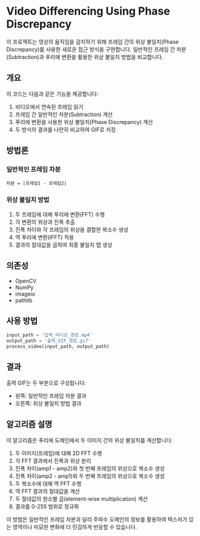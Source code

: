 # Video Differencing Using Phase Discrepancy

이 프로젝트는 영상의 움직임을 감지하기 위해 프레임 간의 위상 불일치(Phase Discrepancy)를 사용한 새로운 접근 방식을 구현합니다. 일반적인 프레임 간 차분(Subtraction)과 푸리에 변환을 활용한 위상 불일치 방법을 비교합니다.

## 개요

이 코드는 다음과 같은 기능을 제공합니다:

1. 비디오에서 연속된 프레임 읽기
2. 프레임 간 일반적인 차분(Subtraction) 계산
3. 푸리에 변환을 사용한 위상 불일치(Phase Discrepancy) 계산
4. 두 방식의 결과를 나란히 비교하여 GIF로 저장

## 방법론

### 일반적인 프레임 차분
```
차분 = |프레임1 - 프레임2|
```

### 위상 불일치 방법
1. 두 프레임에 대해 푸리에 변환(FFT) 수행
2. 각 변환의 위상과 진폭 추출
3. 진폭 차이와 각 프레임의 위상을 결합한 복소수 생성
4. 역 푸리에 변환(IFFT) 적용
5. 결과의 절대값을 곱하여 최종 불일치 맵 생성

## 의존성

- OpenCV
- NumPy 
- imageio
- pathlib

## 사용 방법

```python
input_path = '입력_비디오_경로.mp4'
output_path = '출력_GIF_경로.gif'
process_video(input_path, output_path)
```

## 결과

출력 GIF는 두 부분으로 구성됩니다:
- 왼쪽: 일반적인 프레임 차분 결과
- 오른쪽: 위상 불일치 방법 결과

## 알고리즘 설명

이 알고리즘은 푸리에 도메인에서 두 이미지 간의 위상 불일치를 계산합니다:

1. 두 이미지(프레임)에 대해 2D FFT 수행
2. 각 FFT 결과에서 진폭과 위상 분리
3. 진폭 차이(amp1 - amp2)와 첫 번째 프레임의 위상으로 복소수 생성
4. 진폭 차이(amp2 - amp1)와 두 번째 프레임의 위상으로 복소수 생성
5. 두 복소수에 대해 역 FFT 수행
6. 역 FFT 결과의 절대값을 계산
7. 두 절대값의 원소별 곱(element-wise multiplication) 계산
8. 결과를 0-255 범위로 정규화

이 방법은 일반적인 프레임 차분과 달리 주파수 도메인의 정보를 활용하여 텍스처가 있는 영역이나 미묘한 변화에 더 민감하게 반응할 수 있습니다.